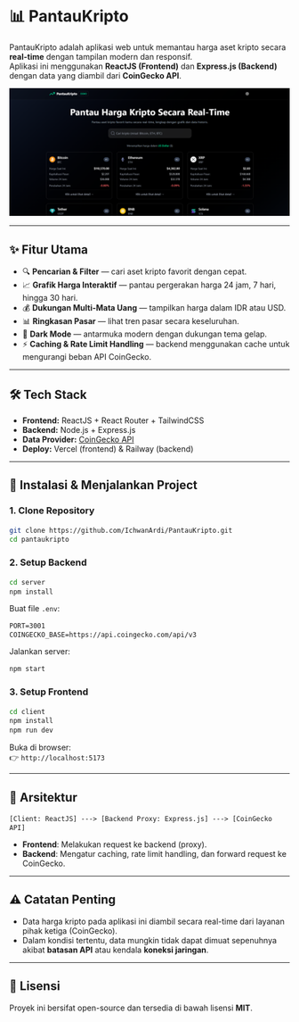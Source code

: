 # 📊 PantauKripto

PantauKripto adalah aplikasi web untuk memantau harga aset kripto secara **real-time** dengan tampilan modern dan responsif.  
Aplikasi ini menggunakan **ReactJS (Frontend)** dan **Express.js (Backend)** dengan data yang diambil dari **CoinGecko API**.

![PantauKripto Screenshot](./client/public/ui.png)

---

## ✨ Fitur Utama

- 🔍 **Pencarian & Filter** — cari aset kripto favorit dengan cepat.
- 📈 **Grafik Harga Interaktif** — pantau pergerakan harga 24 jam, 7 hari, hingga 30 hari.
- 💰 **Dukungan Multi-Mata Uang** — tampilkan harga dalam IDR atau USD.
- 📊 **Ringkasan Pasar** — lihat tren pasar secara keseluruhan.
- 🌙 **Dark Mode** — antarmuka modern dengan dukungan tema gelap.
- ⚡ **Caching & Rate Limit Handling** — backend menggunakan cache untuk mengurangi beban API CoinGecko.

---

## 🛠️ Tech Stack

- **Frontend:** ReactJS + React Router + TailwindCSS
- **Backend:** Node.js + Express.js
- **Data Provider:** [CoinGecko API](https://www.coingecko.com/en/api)
- **Deploy:** Vercel (frontend) & Railway (backend)

---

## 🚀 Instalasi & Menjalankan Project

### 1. Clone Repository

```bash
git clone https://github.com/IchwanArdi/PantauKripto.git
cd pantaukripto
```

### 2. Setup Backend

```bash
cd server
npm install
```

Buat file `.env`:

```env
PORT=3001
COINGECKO_BASE=https://api.coingecko.com/api/v3
```

Jalankan server:

```bash
npm start
```

### 3. Setup Frontend

```bash
cd client
npm install
npm run dev
```

Buka di browser:  
👉 `http://localhost:5173`

---

## 📡 Arsitektur

```
[Client: ReactJS] ---> [Backend Proxy: Express.js] ---> [CoinGecko API]
```

- **Frontend**: Melakukan request ke backend (proxy).
- **Backend**: Mengatur caching, rate limit handling, dan forward request ke CoinGecko.

---

## ⚠️ Catatan Penting

- Data harga kripto pada aplikasi ini diambil secara real-time dari layanan pihak ketiga (CoinGecko).
- Dalam kondisi tertentu, data mungkin tidak dapat dimuat sepenuhnya akibat **batasan API** atau kendala **koneksi jaringan**.

---

## 📜 Lisensi

Proyek ini bersifat open-source dan tersedia di bawah lisensi **MIT**.
